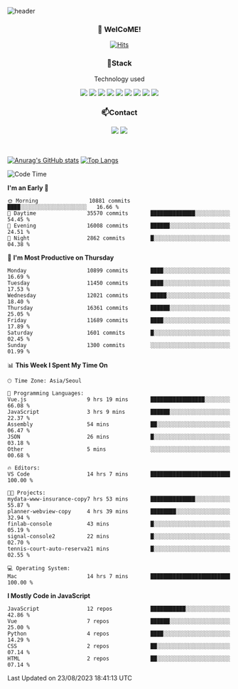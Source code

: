 ![header](https://capsule-render.vercel.app/api?type=waving&color=gradient&height=200&text=Kyungjoon&fontAlign=70&fontAlignY=40&animation=twinkling)

<h3 align="center">👋 WelCoME!</h3>

<div align=center>
  
[![Hits](https://hits.seeyoufarm.com/api/count/incr/badge.svg?url=https%3A%2F%2Fgithub.com%2Fuvula6921&count_bg=%2322BAC9&title_bg=%23827F7F&icon=iconify.svg&icon_color=%2325A27F&title=visits&edge_flat=false)](https://hits.seeyoufarm.com)
  
</div>
<h3 align="center">📌Stack</h3>
<p align="center">Technology used</p>
<div align="center"><img src="https://img.shields.io/badge/HTML5-E34F26?style=flat-square&logo=HTML5&logoColor=white"></img> <img src="https://img.shields.io/badge/CSS3-0A84FF?style=flat-square&logo=CSS3&logoColor=white"></img> <img src="https://img.shields.io/badge/JavaScript-FFCD11?style=flat-square&logo=JavaScript&logoColor=white"></img> <img src="https://img.shields.io/badge/React-00BCF6?style=flat-square&logo=React&logoColor=white"></img> <img src="https://img.shields.io/badge/jQuery-3655FF?style=flat-square&logo=jQuery&logoColor=white"></img> <img src="https://img.shields.io/badge/Ruby-E0115F?style=flat-square&logo=Ruby&logoColor=white"></img> <img src="https://img.shields.io/badge/Python-4B8BBE?style=flat-square&logo=Python&logoColor=white"></img> <img src="https://img.shields.io/badge/Vue-4FC08D?style=flat-square&logo=Vue.js&logoColor=white"></img> <img src="https://img.shields.io/badge/Nuxt-00DC82?style=flat-square&logo=Nuxt.js&logoColor=white"></img></div>

<h3 align="center">📫Contact</h3>
<div align="center"><a href="https://velog.io/@uvula6921/"><img src="https://img.shields.io/badge/Blog-20c997?style=flat-square&logo=V&logoColor=white"/></a> <a href="pkj6921@gmail.com"><img src="https://img.shields.io/badge/Gmail-EA4335?style=flat-square&logo=Gmail&logoColor=white"/></a></div>
<br>
<br>

[![Anurag's GitHub stats](https://github-readme-stats.vercel.app/api?username=uvula6921&hide=stars,issues&show_icons=true&count_private=true&theme=tokyonight)](https://github.com/anuraghazra/github-readme-stats)
[![Top Langs](https://github-readme-stats.vercel.app/api/top-langs/?username=uvula6921&hide=css,jupyter%20notebook,html&exclude_repo=uvula6921,uvula6921.github.io&layout=compact&langs_count=8)](https://github.com/anuraghazra/github-readme-stats)

<!--START_SECTION:waka-->
![Code Time](http://img.shields.io/badge/Code%20Time-1%2C797%20hrs%2043%20mins-blue)

**I'm an Early 🐤** 

```text
🌞 Morning                10881 commits       ████░░░░░░░░░░░░░░░░░░░░░   16.66 % 
🌆 Daytime                35570 commits       ██████████████░░░░░░░░░░░   54.45 % 
🌃 Evening                16008 commits       ██████░░░░░░░░░░░░░░░░░░░   24.51 % 
🌙 Night                  2862 commits        █░░░░░░░░░░░░░░░░░░░░░░░░   04.38 % 
```
📅 **I'm Most Productive on Thursday** 

```text
Monday                   10899 commits       ████░░░░░░░░░░░░░░░░░░░░░   16.69 % 
Tuesday                  11450 commits       ████░░░░░░░░░░░░░░░░░░░░░   17.53 % 
Wednesday                12021 commits       █████░░░░░░░░░░░░░░░░░░░░   18.40 % 
Thursday                 16361 commits       ██████░░░░░░░░░░░░░░░░░░░   25.05 % 
Friday                   11689 commits       ████░░░░░░░░░░░░░░░░░░░░░   17.89 % 
Saturday                 1601 commits        █░░░░░░░░░░░░░░░░░░░░░░░░   02.45 % 
Sunday                   1300 commits        ░░░░░░░░░░░░░░░░░░░░░░░░░   01.99 % 
```


📊 **This Week I Spent My Time On** 

```text
🕑︎ Time Zone: Asia/Seoul

💬 Programming Languages: 
Vue.js                   9 hrs 19 mins       █████████████████░░░░░░░░   66.08 % 
JavaScript               3 hrs 9 mins        ██████░░░░░░░░░░░░░░░░░░░   22.37 % 
Assembly                 54 mins             ██░░░░░░░░░░░░░░░░░░░░░░░   06.47 % 
JSON                     26 mins             █░░░░░░░░░░░░░░░░░░░░░░░░   03.18 % 
Other                    5 mins              ░░░░░░░░░░░░░░░░░░░░░░░░░   00.68 % 

🔥 Editors: 
VS Code                  14 hrs 7 mins       █████████████████████████   100.00 % 

🐱‍💻 Projects: 
mydata-www-insurance-copy7 hrs 53 mins       ██████████████░░░░░░░░░░░   55.87 % 
planner-webview-copy     4 hrs 39 mins       ████████░░░░░░░░░░░░░░░░░   32.94 % 
finlab-console           43 mins             █░░░░░░░░░░░░░░░░░░░░░░░░   05.19 % 
signal-console2          22 mins             █░░░░░░░░░░░░░░░░░░░░░░░░   02.70 % 
tennis-court-auto-reserva21 mins             █░░░░░░░░░░░░░░░░░░░░░░░░   02.55 % 

💻 Operating System: 
Mac                      14 hrs 7 mins       █████████████████████████   100.00 % 
```

**I Mostly Code in JavaScript** 

```text
JavaScript               12 repos            ███████████░░░░░░░░░░░░░░   42.86 % 
Vue                      7 repos             ██████░░░░░░░░░░░░░░░░░░░   25.00 % 
Python                   4 repos             ████░░░░░░░░░░░░░░░░░░░░░   14.29 % 
CSS                      2 repos             ██░░░░░░░░░░░░░░░░░░░░░░░   07.14 % 
HTML                     2 repos             ██░░░░░░░░░░░░░░░░░░░░░░░   07.14 % 
```




 Last Updated on 23/08/2023 18:41:13 UTC
<!--END_SECTION:waka-->
